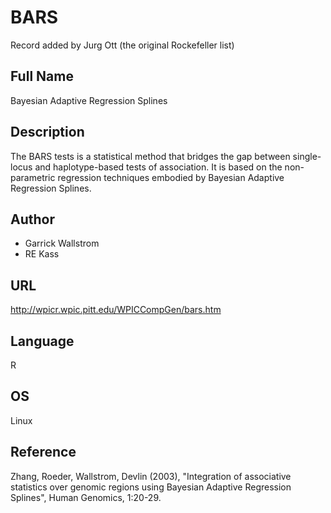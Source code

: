 # BARS
Record added by Jurg Ott (the original Rockefeller list)

## Full Name
Bayesian Adaptive Regression Splines

## Description
The BARS tests is a statistical method that bridges the gap between single-locus and haplotype-based tests of association. It is based on the non-parametric regression techniques embodied by Bayesian Adaptive Regression Splines.

## Author
* Garrick Wallstrom
* RE Kass

## URL
http://wpicr.wpic.pitt.edu/WPICCompGen/bars.htm

## Language
R

## OS
Linux

## Reference
Zhang, Roeder, Wallstrom, Devlin (2003), "Integration of associative statistics over genomic regions using Bayesian Adaptive Regression Splines", Human Genomics, 1:20-29.